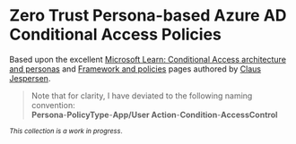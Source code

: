 # Zero Trust Persona-based Azure AD Conditional Access Policies

Based upon the excellent [Microsoft Learn: Conditional Access architecture and personas](https://learn.microsoft.com/en-us/azure/architecture/guide/security/conditional-access-architecture) and [Framework and policies](https://learn.microsoft.com/en-us/azure/architecture/guide/security/conditional-access-framework) pages authored by [Claus Jespersen](https://www.linkedin.com/in/claus-jespersen-25b0422/).

> Note that for clarity, I have deviated to the following naming convention: <br> **Persona**-**PolicyType**-**App/User Action**-**Condition**-**AccessControl**<br>

<small>*This collection is a work in progress*.</small>
